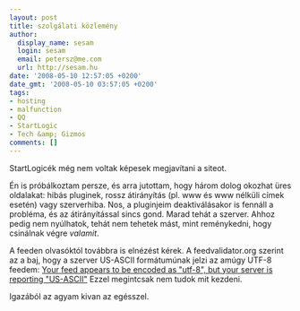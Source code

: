 ```yaml
---
layout: post
title: szolgálati közlemény
author:
  display_name: sesam
  login: sesam
  email: petersz@me.com
  url: http://sesam.hu
date: '2008-05-10 12:57:05 +0200'
date_gmt: '2008-05-10 03:57:05 +0200'
tags:
- hosting
- malfunction
- QQ
- StartLogic
- Tech &amp; Gizmos
comments: []
---
```


StartLogicék még nem voltak képesek megjavítani a siteot.

Én is próbálkoztam persze, és arra jutottam, hogy három dolog okozhat üres oldalakat: hibás pluginek, rossz átirányítás (pl. www és www nélküli címek esetén) vagy szerverhiba. Nos, a pluginjeim deaktiválásakor is fennáll a probléma, és az átirányítással sincs gond. Marad tehát a szerver. Ahhoz pedig nem nyúlhatok, tehát nem tehetek mást, mint reménykedni, hogy csinálnak végre _valamit_.

A feeden olvasóktól továbbra is elnézést kérek. A feedvalidator.org szerint az a baj, hogy a szerver US-ASCII formátumúnak jelzi az amúgy UTF-8 feedem: [Your feed appears to be encoded as "utf-8", but your server is reporting "US-ASCII"](http://feedvalidator.org/check.cgi?url=http%3a%2f%2fsesam.hu%2fWordPress%2ffeed%2f) Ezzel megintcsak nem tudok mit kezdeni.

Igazából az agyam kivan az egésszel.
